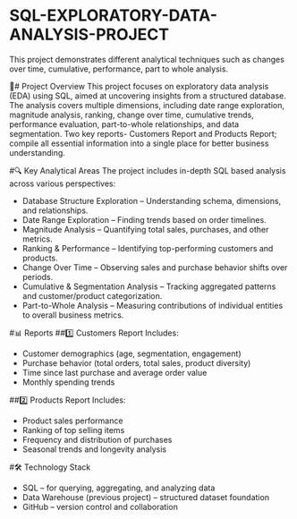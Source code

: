 # SQL-EXPLORATORY-DATA-ANALYSIS-PROJECT
This project demonstrates different analytical techniques such as changes over time, cumulative, performance, part to whole analysis.

📌# Project Overview
This project focuses on exploratory data analysis (EDA) using SQL, aimed at uncovering insights from a structured database. 
The analysis covers multiple dimensions, including date range exploration, magnitude analysis, ranking, change over time, cumulative trends, performance evaluation, part-to-whole relationships, and data segmentation.
Two key reports- Customers Report and Products Report; compile all essential information into a single place for better business understanding.

#🔍 Key Analytical Areas
The project includes in-depth SQL based analysis across various perspectives:
- Database Structure Exploration – Understanding schema, dimensions, and relationships.
- Date Range Exploration – Finding trends based on order timelines.
- Magnitude Analysis – Quantifying total sales, purchases, and other metrics.
- Ranking & Performance – Identifying top-performing customers and products.
- Change Over Time – Observing sales and purchase behavior shifts over periods.
- Cumulative & Segmentation Analysis – Tracking aggregated patterns and customer/product categorization.
- Part-to-Whole Analysis – Measuring contributions of individual entities to overall business metrics.
  
#📊 Reports
##1️⃣ Customers Report
Includes:
- Customer demographics (age, segmentation, engagement)
- Purchase behavior (total orders, total sales, product diversity)
- Time since last purchase and average order value
- Monthly spending trends
  
##2️⃣ Products Report
Includes:
- Product sales performance
- Ranking of top selling items
- Frequency and distribution of purchases
- Seasonal trends and longevity analysis
  
#🛠 Technology Stack
- SQL – for querying, aggregating, and analyzing data
- Data Warehouse (previous project) – structured dataset foundation
- GitHub – version control and collaboration

